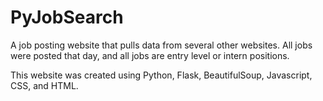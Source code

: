 # PyJobSearch

A job posting website that pulls data from several other websites. All jobs were posted that day, and all jobs are entry level or intern positions. 

This website was created using Python, Flask, BeautifulSoup, Javascript, CSS, and HTML.
